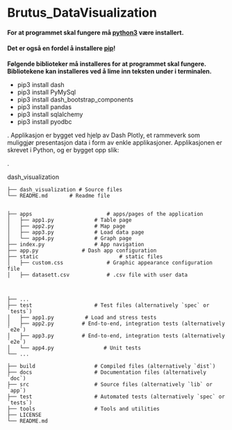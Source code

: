 # Brutus_DataVisualization
 
#### For at programmet skal fungere må [python3](https://www.python.org/downloads/)  være installert.
 
#### Det er også en fordel å installere [pip](https://www.geeksforgeeks.org/how-to-install-pip-on-windows/)!
 
__Følgende biblioteker må installeres for at programmet skal fungere. Bibliotekene kan installeres ved å lime inn teksten under i terminalen.__
 
* pip3 install dash
* pip3 install PyMySql
* pip3 install dash_bootstrap_components
* pip3 install pandas
* pip3 install sqlalchemy
* pip3 install pyodbc

.
Applikasjon er bygget ved hjelp av Dash Plotly, et rammeverk som muliggjør presentasjon 
data i form av enkle applikasjoner. Applikasjonen er skrevet i Python, og er bygget opp slik:

.

dash_visualization 

    ├── dash_visualization # Source files
    └── README.md		# Readme file


    ├── apps                   		# apps/pages of the application
    │   ├── app1.py        		# Table page
    │   ├── app2.py        		# Map page
    │   ├── app3.py        		# Load data page
    │   └── app4.py        		# Graph page
    ├── index.py				# App navigation
    ├── app.py				# Dash app configuration
    ├── static                   		# static files
    │   ├── custom.css      		# Graphic appearance configuration file
    │   ├── datasett.csv    		# .csv file with user data
    
    
    
    ├── ...
    ├── test                    # Test files (alternatively `spec` or `tests`)
    │   ├── app1.py          # Load and stress tests
    │   ├── app2.py         # End-to-end, integration tests (alternatively `e2e`)
    │   ├── app3.py         # End-to-end, integration tests (alternatively `e2e`)
    │   └── app4.py                # Unit tests
    └── ...
     
    ├── build                   # Compiled files (alternatively `dist`)
    ├── docs                    # Documentation files (alternatively `doc`)
    ├── src                     # Source files (alternatively `lib` or `app`)
    ├── test                    # Automated tests (alternatively `spec` or `tests`)
    ├── tools                   # Tools and utilities
    ├── LICENSE
    └── README.md